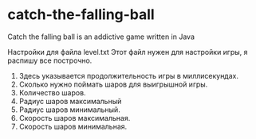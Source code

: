 # catch-the-falling-ball
Catch the falling ball is an addictive game written in Java

Настройки для файла level.txt
Этот файл нужен для настройки игры, я распишу все построчно.
1. Здесь указывается продолжительность игры в миллисекундах.
2. Сколько нужно поймать шаров для выигрышной игры.
3. Количество шаров.
4. Радиус шаров максимальный
5. Радиус шаров минимальный.
6. Скорость шаров максимальная.
7. Скорость шаров минимальная.
